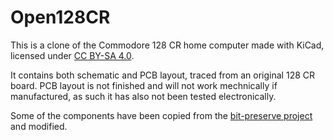 # Open128CR

This is a clone of the Commodore 128 CR home computer made with KiCad, licensed under [CC BY-SA 4.0](https://creativecommons.org/licenses/by-sa/4.0/).

It contains both schematic and PCB layout, traced from an original 128 CR board.
PCB layout is not finished and will not work mechnically if manufactured, as such it has also not been tested electronically.

Some of the components have been copied from the [bit-preserve project](https://github.com/baldengineer/bit-preserve) and modified.

